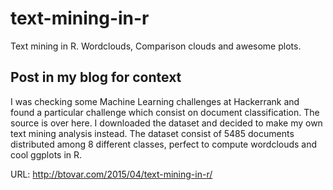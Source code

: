 # text-mining-in-r
Text mining in R. Wordclouds, Comparison clouds and awesome plots.

## Post in my blog for context

I was checking some Machine Learning challenges at Hackerrank and found a particular challenge which consist on document classification. The source is over here. I downloaded the dataset and decided to make my own text mining analysis instead. The dataset consist of 5485 documents distributed among 8 different classes, perfect to compute wordclouds and cool ggplots in R.

URL: http://btovar.com/2015/04/text-mining-in-r/
